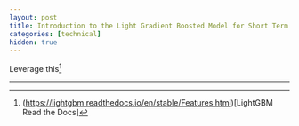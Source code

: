 ```yaml
---
layout: post
title: Introduction to the Light Gradient Boosted Model for Short Term Forecasting
categories: [technical]
hidden: true
---
```

Leverage this[^1]

---
[^1]: (https://lightgbm.readthedocs.io/en/stable/Features.html)[LightGBM Read the Docs]
